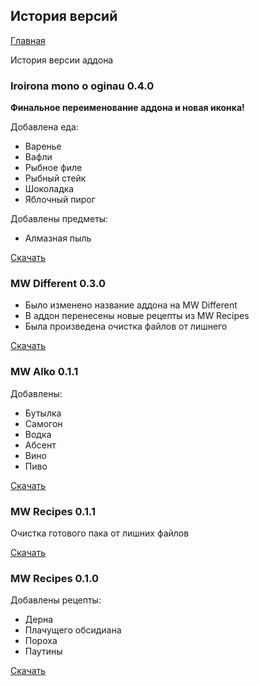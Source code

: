 ## История версий

[Главная](https://nyako.icu/Minecraft-Behavior-MW/)

История версии аддона

### Iroirona mono o oginau 0.4.0

**Финальное переименование аддона и новая иконка!**

Добавлена еда:
- Варенье
- Вафли
- Рыбное филе
- Рыбный стейк
- Шоколадка
- Яблочный пирог

Добавлены предметы:
- Алмазная пыль

[Скачать](https://github.com/Hell13Cat/Minecraft-Behavior-MW/releases/tag/v0.4.0)

### MW Different 0.3.0

- Было изменено название аддона на MW Different
- В аддон перенесены новые рецепты из MW Recipes
- Была произведена очистка файлов от лишнего

[Скачать](https://github.com/Hell13Cat/Minecraft-Behavior-MW/releases/tag/v0.3.0)

### MW Alko 0.1.1

Добавлены:

- Бутылка
- Самогон
- Водка
- Абсент
- Вино
- Пиво

[Скачать](https://github.com/Hell13Cat/Minecraft-Behavior-MW/releases/tag/alko0.1.0)

### MW Recipes 0.1.1

Очистка готового пака от лишних файлов

[Скачать](https://github.com/Hell13Cat/Minecraft-Behavior-MW/releases/tag/recipes0.1.1)

###  MW Recipes 0.1.0

Добавлены рецепты:

- Дерна
- Плачущего обсидиана
- Пороха
- Паутины

[Скачать](https://github.com/Hell13Cat/Minecraft-Behavior-MW/releases/tag/recipes0.1.0)